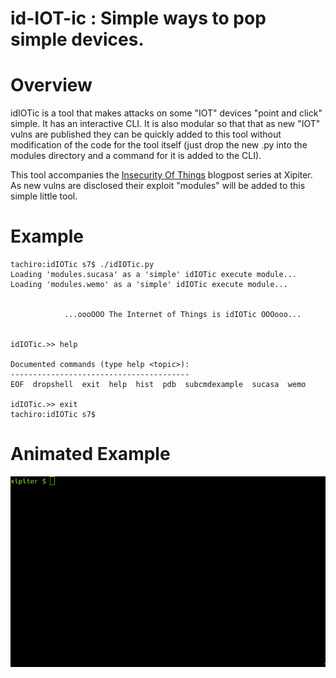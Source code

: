 id-IOT-ic : Simple ways to pop simple devices.
=========

# Overview

idIOTic is a tool that makes attacks on some "IOT" devices "point and click"
simple. It has an interactive CLI. It is also modular so that that as new
"IOT" vulns are published they can be quickly added to this tool without
modification of the code for the tool itself (just drop the new .py into the modules
directory and a command for it is added to the CLI).

This tool accompanies the [Insecurity Of Things](http://www.xipiter.com/musings/the-insecurity-of-things-part-one)
blogpost series at Xipiter. As new vulns are disclosed their exploit "modules" will be added
to this simple little tool.

# Example

```
tachiro:idIOTic s7$ ./idIOTic.py 
Loading 'modules.sucasa' as a 'simple' idIOTic execute module...
Loading 'modules.wemo' as a 'simple' idIOTic execute module...


            ...oooOOO The Internet of Things is idIOTic OOOooo...
   

idIOTic.>> help

Documented commands (type help <topic>):
----------------------------------------
EOF  dropshell  exit  help  hist  pdb  subcmdexample  sucasa  wemo

idIOTic.>> exit
tachiro:idIOTic s7$
```
# Animated Example
![](misc/idiotic.gif)
